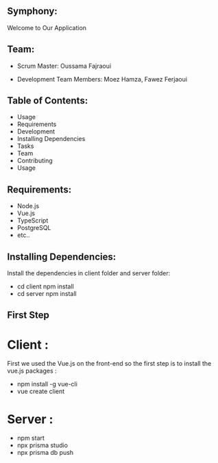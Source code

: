 ## Symphony:

Welcome to Our Application

## Team:
- Scrum Master: Oussama Fajraoui

- Development Team Members: Moez Hamza, Fawez Ferjaoui

## Table of Contents:

- Usage
- Requirements
- Development
- Installing Dependencies
- Tasks
- Team
- Contributing
- Usage

## Requirements:

- Node.js
- Vue.js
- TypeScript
- PostgreSQL
- etc..

## Installing Dependencies:
Install the dependencies in client folder and server folder:

- cd client npm install 
- cd server npm install

## First Step

# Client :
First we used the Vue.js on the front-end so the first step is to install the vue.js packages :
- npm install -g vue-cli
- vue create client

# Server :
- npm start
- npx prisma studio
- npx prisma db push 
